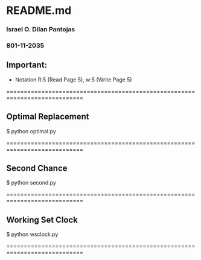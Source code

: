 # README.md
### Israel O. Dilan Pantojas
### 801-11-2035


Important:
----------
+ Notation R:5 (Read Page 5), w:5 (Write Page 5)


============================================================================
## Optimal Replacement

$ python optimal.py <Number of physical memory pages> <access sequence file>

============================================================================
## Second Chance 

$ python second.py <Number of physical memory pages> <access sequence file>

============================================================================
## Working Set Clock

$ python wsclock.py <Number of physical memory pages> <access sequence file>

============================================================================